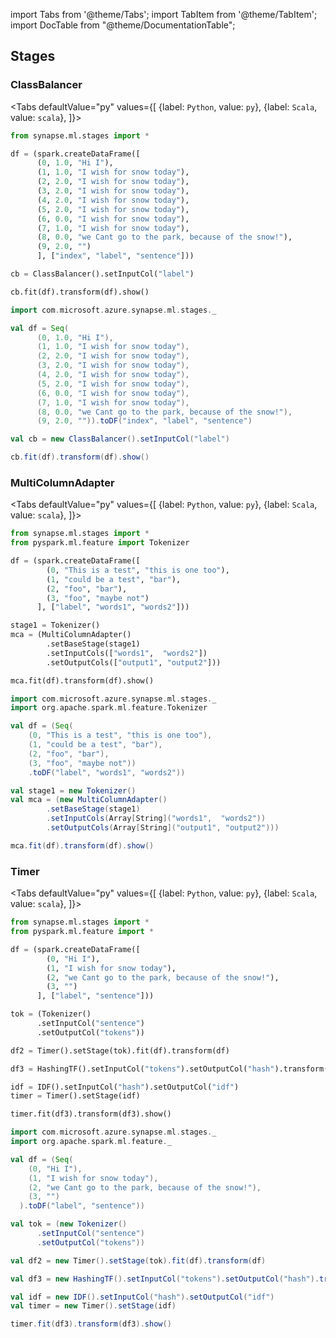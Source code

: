 import Tabs from '@theme/Tabs';
import TabItem from '@theme/TabItem';
import DocTable from "@theme/DocumentationTable";




## Stages

### ClassBalancer

<Tabs
defaultValue="py"
values={[
{label: `Python`, value: `py`},
{label: `Scala`, value: `scala`},
]}>
<TabItem value="py">

<!--pytest-codeblocks:cont-->

```python
from synapse.ml.stages import *

df = (spark.createDataFrame([
      (0, 1.0, "Hi I"),
      (1, 1.0, "I wish for snow today"),
      (2, 2.0, "I wish for snow today"),
      (3, 2.0, "I wish for snow today"),
      (4, 2.0, "I wish for snow today"),
      (5, 2.0, "I wish for snow today"),
      (6, 0.0, "I wish for snow today"),
      (7, 1.0, "I wish for snow today"),
      (8, 0.0, "we Cant go to the park, because of the snow!"),
      (9, 2.0, "")
      ], ["index", "label", "sentence"]))

cb = ClassBalancer().setInputCol("label")

cb.fit(df).transform(df).show()
```

</TabItem>
<TabItem value="scala">

```scala
import com.microsoft.azure.synapse.ml.stages._

val df = Seq(
      (0, 1.0, "Hi I"),
      (1, 1.0, "I wish for snow today"),
      (2, 2.0, "I wish for snow today"),
      (3, 2.0, "I wish for snow today"),
      (4, 2.0, "I wish for snow today"),
      (5, 2.0, "I wish for snow today"),
      (6, 0.0, "I wish for snow today"),
      (7, 1.0, "I wish for snow today"),
      (8, 0.0, "we Cant go to the park, because of the snow!"),
      (9, 2.0, "")).toDF("index", "label", "sentence")

val cb = new ClassBalancer().setInputCol("label")

cb.fit(df).transform(df).show()
```

</TabItem>
</Tabs>

<DocTable className="ClassBalancer"
py="synapse.ml.stages.html#module-synapse.ml.stages.ClassBalancer"
scala="com/microsoft/azure/synapse/ml/stages/ClassBalancer.html"
sourceLink="https://github.com/microsoft/SynapseML/blob/master/core/src/main/scala/com/microsoft/azure/synapse/ml/stages/ClassBalancer.scala" />


### MultiColumnAdapter

<Tabs
defaultValue="py"
values={[
{label: `Python`, value: `py`},
{label: `Scala`, value: `scala`},
]}>
<TabItem value="py">




<!--pytest-codeblocks:cont-->

```python
from synapse.ml.stages import *
from pyspark.ml.feature import Tokenizer

df = (spark.createDataFrame([
        (0, "This is a test", "this is one too"),
        (1, "could be a test", "bar"),
        (2, "foo", "bar"),
        (3, "foo", "maybe not")
      ], ["label", "words1", "words2"]))

stage1 = Tokenizer()
mca = (MultiColumnAdapter()
        .setBaseStage(stage1)
        .setInputCols(["words1",  "words2"])
        .setOutputCols(["output1", "output2"]))

mca.fit(df).transform(df).show()
```

</TabItem>
<TabItem value="scala">

```scala
import com.microsoft.azure.synapse.ml.stages._
import org.apache.spark.ml.feature.Tokenizer

val df = (Seq(
    (0, "This is a test", "this is one too"),
    (1, "could be a test", "bar"),
    (2, "foo", "bar"),
    (3, "foo", "maybe not"))
    .toDF("label", "words1", "words2"))

val stage1 = new Tokenizer()
val mca = (new MultiColumnAdapter()
        .setBaseStage(stage1)
        .setInputCols(Array[String]("words1",  "words2"))
        .setOutputCols(Array[String]("output1", "output2")))

mca.fit(df).transform(df).show()
```

</TabItem>
</Tabs>

<DocTable className="MultiColumnAdapter"
py="synapse.ml.stages.html#module-synapse.ml.stages.MultiColumnAdapter"
scala="com/microsoft/azure/synapse/ml/stages/MultiColumnAdapter.html"
sourceLink="https://github.com/microsoft/SynapseML/blob/master/core/src/main/scala/com/microsoft/azure/synapse/ml/stages/MultiColumnAdapter.scala" />


### Timer

<Tabs
defaultValue="py"
values={[
{label: `Python`, value: `py`},
{label: `Scala`, value: `scala`},
]}>
<TabItem value="py">




<!--pytest-codeblocks:cont-->

```python
from synapse.ml.stages import *
from pyspark.ml.feature import *

df = (spark.createDataFrame([
        (0, "Hi I"),
        (1, "I wish for snow today"),
        (2, "we Cant go to the park, because of the snow!"),
        (3, "")
      ], ["label", "sentence"]))

tok = (Tokenizer()
      .setInputCol("sentence")
      .setOutputCol("tokens"))

df2 = Timer().setStage(tok).fit(df).transform(df)

df3 = HashingTF().setInputCol("tokens").setOutputCol("hash").transform(df2)

idf = IDF().setInputCol("hash").setOutputCol("idf")
timer = Timer().setStage(idf)

timer.fit(df3).transform(df3).show()
```

</TabItem>
<TabItem value="scala">

```scala
import com.microsoft.azure.synapse.ml.stages._
import org.apache.spark.ml.feature._

val df = (Seq(
    (0, "Hi I"),
    (1, "I wish for snow today"),
    (2, "we Cant go to the park, because of the snow!"),
    (3, "")
  ).toDF("label", "sentence"))

val tok = (new Tokenizer()
      .setInputCol("sentence")
      .setOutputCol("tokens"))

val df2 = new Timer().setStage(tok).fit(df).transform(df)

val df3 = new HashingTF().setInputCol("tokens").setOutputCol("hash").transform(df2)

val idf = new IDF().setInputCol("hash").setOutputCol("idf")
val timer = new Timer().setStage(idf)

timer.fit(df3).transform(df3).show()
```

</TabItem>
</Tabs>

<DocTable className="Timer"
py="synapse.ml.stages.html#module-synapse.ml.stages.Timer"
scala="com/microsoft/azure/synapse/ml/stages/Timer.html"
sourceLink="https://github.com/microsoft/SynapseML/blob/master/core/src/main/scala/com/microsoft/azure/synapse/ml/stages/Timer.scala" />
